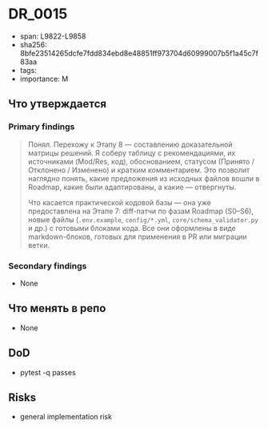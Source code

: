 # DR_0015

- span: L9822-L9858
- sha256: 8bfe23514265dcfe7fdd834ebd8e48851ff973704d60999007b5f1a45c7f83aa
- tags: 
- importance: M

## Что утверждается
### Primary findings
> Понял. Перехожу к Этапу 8 — составлению доказательной матрицы решений. Я соберу таблицу с рекомендациями, их источниками (Mod/Res, код), обоснованием, статусом (Принято / Отклонено / Изменено) и кратким комментарием. Это позволит наглядно понять, какие предложения из исходных файлов вошли в Roadmap, какие были адаптированы, а какие — отвергнуты.
> 
> Что касается практической кодовой базы — она уже предоставлена на Этапе 7: diff-патчи по фазам Roadmap (S0–S6), новые файлы (`.env.example`, `config/*.yml`, `core/schema_validator.py` и др.) с готовыми блоками кода. Все они оформлены в виде markdown-блоков, готовых для применения в PR или миграции ветки.

### Secondary findings
- None

## Что менять в репо
- None

## DoD
- pytest -q passes

## Risks
- general implementation risk
